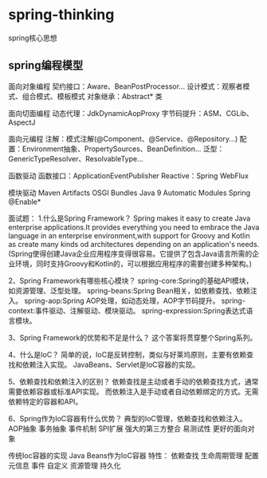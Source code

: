 # spring-thinking
spring核心思想

## spring编程模型

面向对象编程
契约接口：Aware、BeanPostProcessor...
设计模式：观察者模式、组合模式、模板模式
对象继承：Abstract* 类

面向切面编程
动态代理：JdkDynamicAopProxy
字节码提升：ASM、CGLib、AspectJ

面向元编程
注解：模式注解(@Component、@Service、@Repository...)
配置：Environment抽象、PropertySources、BeanDefinition...
泛型：GenericTypeResolver、ResolvableType...

函数驱动
函数接口：ApplicationEventPublisher
Reactive：Spring WebFlux

模块驱动
Maven Artifacts
OSGI Bundles
Java 9 Automatic Modules
Spring @Enable*

面试题：
1.什么是Spring Framework？
Spring makes it easy to create Java enterprise applications.It provides everything you need to embrace the Java language in
an enterprise environment,with support for Groovy and Kotlin as create many kinds od architectures depending on an application's needs.
(Spring使得创建Java企业应用程序变得很容易。它提供了包含Java语言所需的企业环境，同时支持Groovy和Kotlin的，可以根据应用程序的需要创建多种架构。)

2、Spring Framework有哪些核心模块？
spring-core:Spring的基础API模块，如资源管理、泛型处理。
spring-beans:Spring Bean相关，如依赖查找、依赖注入。
spring-aop:Spring AOP处理，如动态处理，AOP字节码提升。
spring-context:事件驱动、注解驱动、模块驱动。
spring-expression:Spring表达式语言模块。

3、Spring Framework的优势和不足是什么？
这个答案将贯穿整个Spring系列。

4、什么是IoC？
简单的说，IoC是反转控制，类似与好莱坞原则，主要有依赖查找和依赖注入实现。
JavaBeans、Servlet是IoC容器的实现。

5、依赖查找和依赖注入的区别？
依赖查找是主动或者手动的依赖查找方式，通常需要依赖容器或标准API实现。
而依赖注入是手动或者自动依赖绑定的方式。无需依赖特定的容器和API。

6、Spring作为IoC容器有什么优势？
典型的IoC管理，依赖查找和依赖注入。
AOP抽象
事务抽象
事件机制
SPI扩展
强大的第三方整合
易测试性
更好的面向对象


传统Ioc容器的实现
Java Beans作为IoC容器
特性：
依赖查找
生命周期管理
配置元信息
事件
自定义
资源管理
持久化


